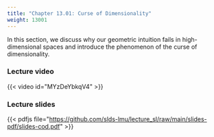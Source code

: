 ```yaml
---
title: "Chapter 13.01: Curse of Dimensionality"
weight: 13001
---
```

In this section, we discuss why our geometric intuition fails in high-dimensional spaces and introduce the phenomenon of the curse of dimensionality. 

<!--more-->

### Lecture video

{{< video id="MYzDeYbkqV4" >}}

### Lecture slides

{{< pdfjs file="https://github.com/slds-lmu/lecture_sl/raw/main/slides-pdf/slides-cod.pdf" >}}
